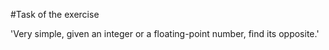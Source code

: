#Task of the exercise

'Very simple, given an integer or a floating-point number, find its opposite.'
